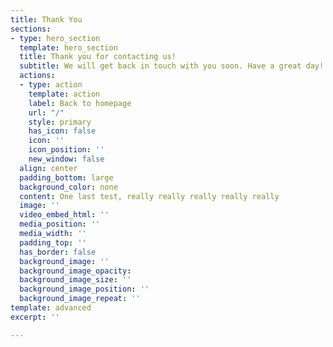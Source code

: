```yaml
---
title: Thank You
sections:
- type: hero_section
  template: hero_section
  title: Thank you for contacting us!
  subtitle: We will get back in touch with you soon. Have a great day!
  actions:
  - type: action
    template: action
    label: Back to homepage
    url: "/"
    style: primary
    has_icon: false
    icon: ''
    icon_position: ''
    new_window: false
  align: center
  padding_bottom: large
  background_color: none
  content: One last test, really really really really really
  image: ''
  video_embed_html: ''
  media_position: ''
  media_width: ''
  padding_top: ''
  has_border: false
  background_image: ''
  background_image_opacity: 
  background_image_size: ''
  background_image_position: ''
  background_image_repeat: ''
template: advanced
excerpt: ''

---
```

